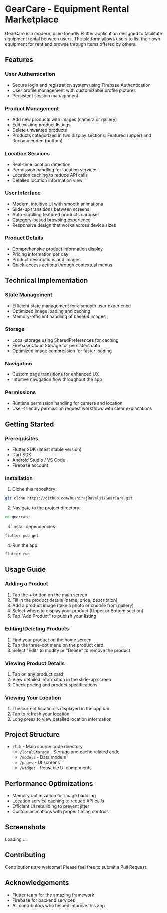 ﻿# GearCare - Equipment Rental Marketplace

GearCare is a modern, user-friendly Flutter application designed to facilitate equipment rental between users. The platform allows users to list their own equipment for rent and browse through items offered by others.

## Features

### User Authentication
- Secure login and registration system using Firebase Authentication
- User profile management with customizable profile pictures
- Persistent session management

### Product Management
- Add new products with images (camera or gallery)
- Edit existing product listings
- Delete unwanted products 
- Products categorized in two display sections: Featured (upper) and Recommended (bottom)

### Location Services
- Real-time location detection
- Permission handling for location services
- Location caching to reduce API calls
- Detailed location information view

### User Interface
- Modern, intuitive UI with smooth animations
- Slide-up transitions between screens
- Auto-scrolling featured products carousel
- Category-based browsing experience
- Responsive design that works across device sizes

### Product Details
- Comprehensive product information display
- Pricing information per day
- Product descriptions and images
- Quick-access actions through contextual menus

## Technical Implementation

### State Management
- Efficient state management for a smooth user experience
- Optimized image loading and caching
- Memory-efficient handling of base64 images

### Storage
- Local storage using SharedPreferences for caching
- Firebase Cloud Storage for persistent data
- Optimized image compression for faster loading

### Navigation
- Custom page transitions for enhanced UX
- Intuitive navigation flow throughout the app

### Permissions
- Runtime permission handling for camera and location
- User-friendly permission request workflows with clear explanations

## Getting Started

### Prerequisites
- Flutter SDK (latest stable version)
- Dart SDK
- Android Studio / VS Code
- Firebase account

### Installation
1. Clone this repository:
```bash
git clone https://github.com/RushirajRavalji/GearCare.git
```

2. Navigate to the project directory:
```bash
cd gearcare
```

3. Install dependencies:
```bash
flutter pub get
```

4. Run the app:
```bash
flutter run
```

## Usage Guide

### Adding a Product
1. Tap the + button on the main screen
2. Fill in the product details (name, price, description)
3. Add a product image (take a photo or choose from gallery)
4. Select where to display your product (Upper or Bottom section)
5. Tap "Add Product" to publish your listing

### Editing/Deleting Products
1. Find your product on the home screen
2. Tap the three-dot menu on the product card
3. Select "Edit" to modify or "Delete" to remove the product

### Viewing Product Details
1. Tap on any product card
2. View detailed information in the slide-up screen
3. Check pricing and product specifications

### Viewing Your Location
1. The current location is displayed in the app bar
2. Tap to refresh your location
3. Long press to view detailed location information

## Project Structure
- `/lib` - Main source code directory
  - `/localStorage` - Storage and cache related code
  - `/models` - Data models 
  - `/pages` - UI screens
  - `/widget` - Reusable UI components

## Performance Optimizations
- Memory optimization for image handling
- Location service caching to reduce API calls
- Efficient UI rebuilding to prevent jitter
- Custom animations with proper timing controls

## Screenshots
Loading ...

## Contributing
Contributions are welcome! Please feel free to submit a Pull Request.


## Acknowledgements
- Flutter team for the amazing framework
- Firebase for backend services
- All contributors who helped improve this app
